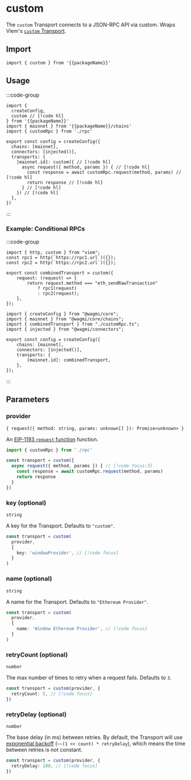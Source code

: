 <!-- <script setup>
const packageName = 'wagmi'
</script> -->

# custom

The `custom` Transport connects to a JSON-RPC API via custom. Wraps Viem's [`custom` Transport](https://viem.sh/docs/clients/transports/custom.html).

## Import

```ts-vue
import { custom } from '{{packageName}}'
```

## Usage

:::code-group
```ts-vue [config.ts]
import { 
  createConfig, 
  custom // [!code hl]
} from '{{packageName}}'
import { mainnet } from '{{packageName}}/chains'
import { customRpc } from './rpc'

export const config = createConfig({
  chains: [mainnet],
  connectors: [injected()],
  transports: {
    [mainnet.id]: custom({ // [!code hl]
      async request({ method, params }) { // [!code hl]
        const response = await customRpc.request(method, params) // [!code hl]
        return response // [!code hl]
      } // [!code hl]
    }) // [!code hl]
  },
})
```
:::
### Example: Conditional RPCs
:::code-group
```ts-vue [customRpc.ts]
import { http, custom } from "viem";
const rpc1 = http(`https://rpc1.url`)({});
const rpc2 = http(`https://rpc2.url`)({});

export const combinedTransport = custom({
	request: (request) => {
		return request.method === "eth_sendRawTransaction"
			? rpc1(request)
			: rpc2(request);
	},
});
```
```ts-vue [config.ts]
import { createConfig } from "@wagmi/core";
import { mainnet } from "@wagmi/core/chains";
import { combinedTransport } from "./customRpc.ts";
import { injected } from "@wagmi/connectors";

export const config = createConfig({
	chains: [mainnet],
	connectors: [injected()],
	transports: {
		[mainnet.id]: combinedTransport,
	},
});
```
:::

## Parameters

### provider

`{ request({ method: string, params: unknown[] }): Promise<unknown> }`

An [EIP-1193 `request` function](https://eips.ethereum.org/EIPS/eip-1193#request) function.

```ts
import { customRpc } from './rpc'

const transport = custom({
  async request({ method, params }) { // [!code focus:3]
    const response = await customRpc.request(method, params)
    return response
  }
})
```

### key (optional)

`string`

A key for the Transport. Defaults to `"custom"`.

```ts
const transport = custom(
  provider,
  { 
    key: 'windowProvider', // [!code focus]
  }
)
```

### name (optional)

`string`

A name for the Transport. Defaults to `"Ethereum Provider"`.

```ts
const transport = custom(
  provider,
  { 
    name: 'Window Ethereum Provider', // [!code focus]
  }
)
```

### retryCount (optional)

`number`

The max number of times to retry when a request fails. Defaults to `3`.

```ts
const transport = custom(provider, {
  retryCount: 5, // [!code focus]
})
```

### retryDelay (optional)

`number`

The base delay (in ms) between retries. By default, the Transport will use [exponential backoff](https://en.wikipedia.org/wiki/Exponential_backoff) (`~~(1 << count) * retryDelay`), which means the time between retries is not constant.

```ts
const transport = custom(provider, {
  retryDelay: 100, // [!code focus]
})
```